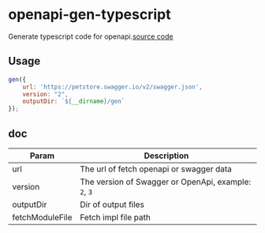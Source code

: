 # openapi-gen-typescript
Generate typescript code for openapi.[source code](https://github.com/yunkeCN/openapi-gen-typescript)

## Usage

```javascript
gen({
    url: 'https://petstore.swagger.io/v2/swagger.json',
    version: "2",
    outputDir: `${__dirname}/gen`
});
```

## doc

| Param           | Description                                          |
| --------------- | ---------------------------------------------------- |
| url             | The url of fetch openapi or swagger data             |
| version         | The version of Swagger or OpenApi, example: `2`, `3` |
| outputDir       | Dir of output files                                  |
| fetchModuleFile | Fetch impl file path                                 |


